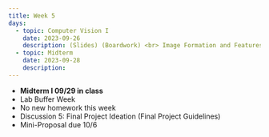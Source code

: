 ```yaml
---
title: Week 5
days:
  - topic: Computer Vision I
    date: 2023-09-26
    description: (Slides) (Boardwork) <br> Image Formation and Features <br> Reading - <a href = "https://link.springer.com/book/10.1007/978-0-387-21779-6">Textbook</a> Chapter 1, Chapter 2
  - topic: Midterm
    date: 2023-09-28
    description:
---
```


- **Midterm I 09/29 in class**
- Lab Buffer Week
- No new homework this week
- Discussion 5: Final Project Ideation (Final Project Guidelines)
- Mini-Proposal due 10/6

<a id="Week6"></a>
